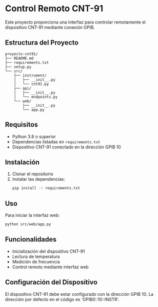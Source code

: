 # Control Remoto CNT-91

Este proyecto proporciona una interfaz para controlar remotamente el dispositivo CNT-91 mediante conexión GPIB.

## Estructura del Proyecto

```
proyecto-cnt91/
├── README.md
├── requirements.txt
├── setup.py
└── src/
    ├── instrument/
    │   ├── __init__.py
    │   └── cnt91.py
    ├── api/
    │   ├── __init__.py
    │   └── endpoints.py
    └── web/
        ├── __init__.py
        └── app.py
```

## Requisitos

- Python 3.8 o superior
- Dependencias listadas en `requirements.txt`
- Dispositivo CNT-91 conectado en la dirección GPIB 10

## Instalación

1. Clonar el repositorio
2. Instalar las dependencias:
   ```bash
   pip install -r requirements.txt
   ```

## Uso

Para iniciar la interfaz web:

```bash
python src/web/app.py
```

## Funcionalidades

- Inicialización del dispositivo CNT-91
- Lectura de temperatura
- Medición de frecuencia
- Control remoto mediante interfaz web

## Configuración del Dispositivo

El dispositivo CNT-91 debe estar configurado con la dirección GPIB 10. La dirección por defecto en el código es 'GPIB0::10::INSTR'. 